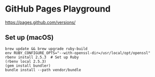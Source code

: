 GitHub Pages Playground
========================

https://pages.github.com/versions/

Set up (macOS)
---------------

```
brew update && brew upgrade ruby-build
env RUBY_CONFIGURE_OPTS="--with-openssl-dir=/usr/local/opt/openssl" rbenv install 2.5.3  # Set up Ruby
(rbenv local 2.5.3)
(gem install bundler)
bundle install --path vendor/bundle
```
